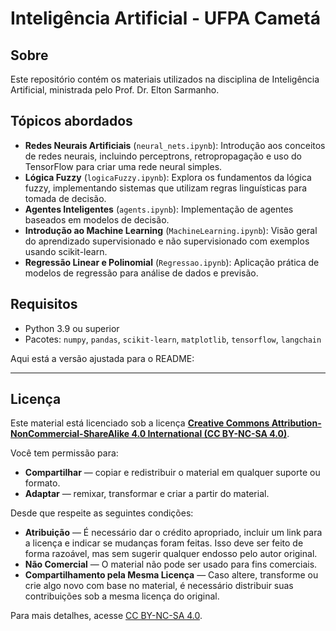 # Inteligência Artificial - UFPA Cametá

## Sobre
Este repositório contém os materiais utilizados na disciplina de Inteligência Artificial, ministrada pelo Prof. Dr. Elton Sarmanho.

## Tópicos abordados
- **Redes Neurais Artificiais** (`neural_nets.ipynb`):
  Introdução aos conceitos de redes neurais, incluindo perceptrons, retropropagação e uso do TensorFlow para criar uma rede neural simples.
- **Lógica Fuzzy** (`logicaFuzzy.ipynb`):
  Explora os fundamentos da lógica fuzzy, implementando sistemas que utilizam regras linguísticas para tomada de decisão.
- **Agentes Inteligentes** (`agents.ipynb`):
  Implementação de agentes baseados em modelos de decisão.
- **Introdução ao Machine Learning** (`MachineLearning.ipynb`):
  Visão geral do aprendizado supervisionado e não supervisionado com exemplos usando scikit-learn.
- **Regressão Linear e Polinomial** (`Regressao.ipynb`):
  Aplicação prática de modelos de regressão para análise de dados e previsão.


## Requisitos
- Python 3.9 ou superior
- Pacotes: `numpy`, `pandas`, `scikit-learn`, `matplotlib`, `tensorflow`, `langchain`

Aqui está a versão ajustada para o README:

---

## Licença

Este material está licenciado sob a licença **[Creative Commons Attribution-NonCommercial-ShareAlike 4.0 International (CC BY-NC-SA 4.0)](https://creativecommons.org/licenses/by-nc-sa/4.0/)**.

Você tem permissão para:
- **Compartilhar** — copiar e redistribuir o material em qualquer suporte ou formato.
- **Adaptar** — remixar, transformar e criar a partir do material.

Desde que respeite as seguintes condições:
- **Atribuição** — É necessário dar o crédito apropriado, incluir um link para a licença e indicar se mudanças foram feitas. Isso deve ser feito de forma razoável, mas sem sugerir qualquer endosso pelo autor original.
- **Não Comercial** — O material não pode ser usado para fins comerciais.
- **Compartilhamento pela Mesma Licença** — Caso altere, transforme ou crie algo novo com base no material, é necessário distribuir suas contribuições sob a mesma licença do original.

Para mais detalhes, acesse [CC BY-NC-SA 4.0](https://creativecommons.org/licenses/by-nc-sa/4.0/).

